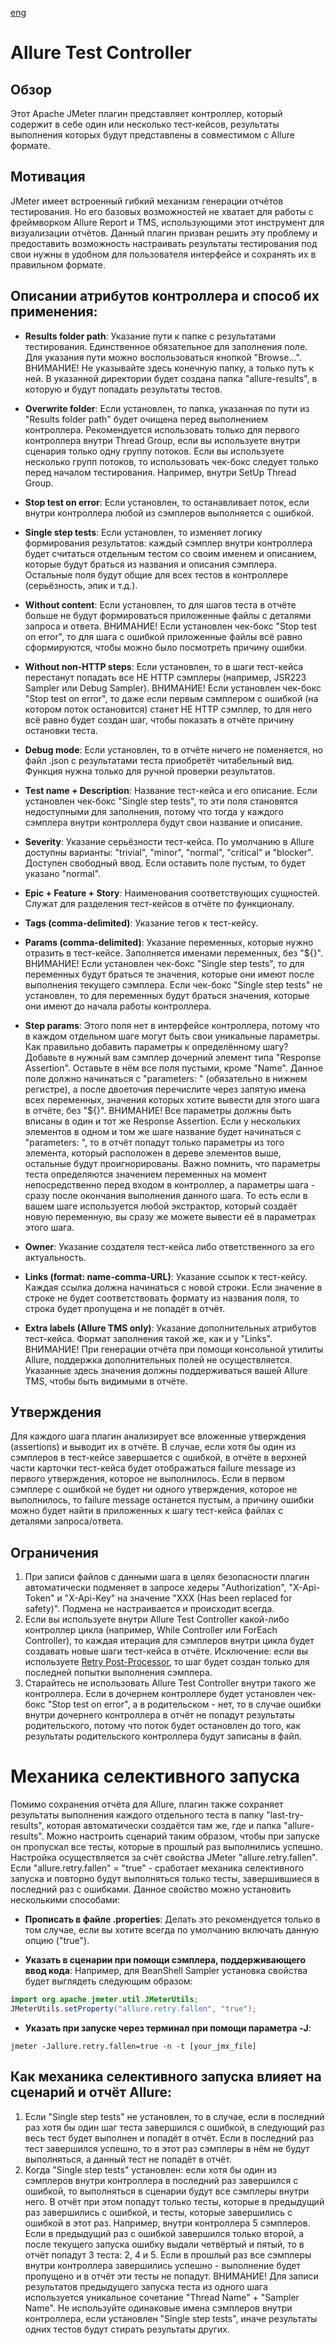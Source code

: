 [eng](./README-en.md)

# Allure Test Controller


## Обзор
Этот Apache JMeter плагин представляет контроллер, который содержит в себе один или несколько тест-кейсов, результаты выполнения которых будут представлены в совместимом с Allure формате.

## Мотивация
JMeter имеет встроенный гибкий механизм генерации отчётов тестирования. Но его базовых возможностей не хватает для работы с фреймворком Allure Report и TMS, использующими этот инструмент для визуализации отчётов. Данный плагин призван решить эту проблему и предоставить возможность настраивать результаты тестирования под свои нужны в удобном для пользователя интерфейсе и сохранять их в правильном формате.

## Описании атрибутов контроллера и способ их применения:
- **Results folder path**: Указание пути к папке с результатами тестирования. Единственное обязательное для заполнения поле. Для указания пути можно воспользоваться кнопкой "Browse...". ВНИМАНИЕ! Не указывайте здесь конечную папку, а только путь к ней. В указанной директории будет создана папка "allure-results", в которую и будут попадать результаты тестов.
  
- **Overwrite folder**: Если установлен, то папка, указанная по пути из "Results folder path" будет очищена перед выполнением контроллера. Рекомендуется использовать только для первого контроллера внутри Thread Group, если вы используете внутри сценария только одну группу потоков. Если вы используете несколько групп потоков, то использовать чек-бокс следует только перед началом тестирования. Например, внутри SetUp Thread Group.
  
- **Stop test on error**: Если установлен, то останавливает поток, если внутри контроллера любой из сэмплеров выполняется с ошибкой.
  
- **Single step tests**: Если установлен, то изменяет логику формирования результатов: каждый сэмплер внутри контроллера будет считаться отдельным тестом со своим именем и описанием, которые будут браться из названия и описания сэмплера. Остальные поля будут общие для всех тестов в контроллере (серьёзность, эпик и т.д.).
  
- **Without content**: Если установлен, то для шагов теста в отчёте больше не будут формироваться приложенные файлы с деталями запроса и ответа. ВНИМАНИЕ! Если установлен чек-бокс "Stop test on error", то для шага с ошибкой приложенные файлы всё равно сформируются, чтобы можно было посмотреть причину ошибки.
  
- **Without non-HTTP steps**: Если установлен, то в шаги тест-кейса перестанут попадать все НЕ HTTP сэмплеры (например, JSR223 Sampler или Debug Sampler). ВНИМАНИЕ! Если установлен чек-бокс "Stop test on error", то даже если первым сэмплером с ошибкой (на котором поток остановится) станет НЕ HTTP сэмплер, то для него всё равно будет создан шаг, чтобы показать в отчёте причину остановки теста.
  
- **Debug mode**: Если установлен, то в отчёте ничего не поменяется, но файл .json с результатами теста приобретёт читабельный вид. Функция нужна только для ручной проверки результатов.
  
- **Test name + Description**: Название тест-кейса и его описание. Если установлен чек-бокс "Single step tests", то эти поля становятся недоступными для заполнения, потому что тогда у каждого сэмплера внутри контроллера будут свои название и описание.
  
- **Severity**: Указание серьёзности тест-кейса. По умолчанию в Allure доступны варианты: "trivial", "minor", "normal", "critical" и "blocker". Доступен свободный ввод. Если оставить поле пустым, то будет указано "normal".
  
- **Epic + Feature + Story**: Наименования соответствующих сущностей. Служат для разделения тест-кейсов в отчёте по функционалу.
  
- **Tags (comma-delimited)**: Указание тегов к тест-кейсу.
  
- **Params (comma-delimited)**: Указание переменных, которые нужно отразить в тест-кейсе. Заполняется именами переменных, без "${}". ВНИМАНИЕ! Если установлен чек-бокс "Single step tests", то для переменных будут браться те значения, которые они имеют после выполнения текущего сэмплера. Если чек-бокс "Single step tests" не установлен, то для переменных будут браться значения, которые они имеют до начала работы контроллера.

- **Step params**: Этого поля нет в интерфейсе контроллера, потому что в каждом отдельном шаге могут быть свои уникальные параметры. Как правильно добавить параметры к определённому шагу? Добавьте в нужный вам сэмплер дочерний элемент типа "Response Assertion". Оставьте в нём все поля пустыми, кроме "Name". Данное поле должно начинаться с "parameters: " (обязательно в нижнем регистре), а после двоеточия перечислите через запятую имена всех переменных, значения которых хотите вывести для этого шага в отчёте, без "${}". ВНИМАНИЕ! Все параметры должны быть вписаны в один и тот же Response Assertion. Если у нескольких элементов в одном и том же шаге название будет начинаться с "parameters: ", то в отчёт попадут только параметры из того элемента, который расположен в дереве элементов выше, остальные будут проигнорированы. Важно помнить, что параметры теста определяются значением переменных на момент непосредственно перед входом в контроллер, а параметры шага - сразу после окончания выполнения данного шага. То есть если в вашем шаге используется любой экстрактор, который создаёт новую переменную, вы сразу же можете вывести её в параметрах этого шага.

- **Owner**: Указание создателя тест-кейса либо ответственного за его актуальность.
  
- **Links (format: name-comma-URL)**: Указание ссылок к тест-кейсу. Каждая ссылка должна начинаться с новой строки. Если значение в строке не будет соответствовать формату из названия поля, то строка будет пропущена и не попадёт в отчёт.
  
- **Extra labels (Allure TMS only)**: Указание дополнительных атрибутов тест-кейса. Формат заполнения такой же, как и у "Links". ВНИМАНИЕ! При генерации отчёта при помощи консольной утилиты Allure, поддержка дополнительных полей не осуществляется. Указанные здесь значения должны поддерживаться вашей Allure TMS, чтобы быть видимыми в отчёте.

  
## Утверждения
Для каждого шага плагин анализирует все вложенные утверждения (assertions) и выводит их в отчёте. В случае, если хотя бы один из сэмплеров в тест-кейсе завершается с ошибкой, в отчёте в верхней части карточки тест-кейса будет отображаться failure message из первого утверждения, которое не выполнилось. Если в первом сэмплере с ошибкой не будет ни одного утверждения, которое не выполнилось, то failure message останется пустым, а причину ошибки можно будет найти в приложенных к шагу тест-кейса файлах с деталями запроса/ответа.


## Ограничения
1. При записи файлов с данными шага в целях безопасности плагин автоматически подменяет в запросе хедеры "Authorization", "X-Api-Token" и "X-Api-Key" на значение "XXX (Has been replaced for safety)". Подмена не настраивается и происходит всегда.
2. Если вы используете внутри Allure Test Controller какой-либо контроллер цикла (например, While Controller или ForEach Controller), то каждая итерация для сэмплеров внутри цикла будет создавать новые шаги тест-кейса в отчёте. Исключение: если вы используете [Retry Post-Processor](https://github.com/tilln/jmeter-retrier), то шаг будет создан только для последней попытки выполнения сэмплера.
3. Старайтесь не использовать Allure Test Controller внутри такого же контроллера. Если в дочернем контроллере будет установлен чек-бокс "Stop test on error", а в родительском - нет, то в случае ошибки внутри дочернего контроллера в отчёт не попадут результаты родительского, потому что поток будет остановлен до того, как результаты родительского контроллера будут записаны в файл.



# Механика селективного запуска

Помимо сохранения отчёта для Allure, плагин также сохраняет результаты выполнения каждого отдельного теста в папку "last-try-results", которая автоматически создаётся там же, где и папка "allure-results". Можно настроить сценарий таким образом, чтобы при запуске он пропускал все тесты, которые в прошлый раз выполнились успешно. 
Настройка осуществляется за счёт свойства JMeter "allure.retry.fallen". Если "allure.retry.fallen" = "true" - сработает механика селективного запуска и повторно будут выполняться только тесты, завершившиеся в последний раз с ошибками.
Данное свойство можно установить несколькими способами:
- **Прописать в файле .properties**: Делать это рекомендуется только в том случае, если вы хотите всегда по умолчанию включать данную опцию ("true").
  
- **Указать в сценарии при помощи сэмплера, поддерживающего ввод кода**: Например, для BeanShell Sampler установка свойства будет выглядеть следующим образом:
```Java
import org.apache.jmeter.util.JMeterUtils;
JMeterUtils.setProperty("allure.retry.fallen", "true");
```

- **Указать при запуске через терминал при помощи параметра -J**:
```
jmeter -Jallure.retry.fallen=true -n -t [your_jmx_file]
```


## Как механика селективного запуска влияет на сценарий и отчёт Allure:
1. Если "Single step tests" не установлен, то в случае, если в последний раз хотя бы один шаг теста завершился с ошибкой, в следующий раз весь тест будет выполнен и попадёт в отчёт. Если в последний раз тест завершился успешно, то в этот раз сэмплеры в нём не будут выполняться, а данный тест не попадёт в отчёт.
2. Когда "Single step tests" установлен: если хотя бы один из сэмплеров внутри контроллера в последний раз завершился с ошибкой, то выполняться в сценарии будут все сэмплеры внутри него. В отчёт при этом попадут только тесты, которые в предыдущий раз завершились с ошибкой, и тесты, которые завершились с ошибкой в этот раз. Например, внутри контроллера 5 сэмплеров. Если в предыдущий раз с ошибкой завершился только второй, а после текущего запуска ошибку выдали четвёртый и пятый, то в отчёт попадут 3 теста: 2, 4 и 5. Если в прошлый раз все сэмплеры внутри контроллера завершились успешно - выполнение будет пропущено и в отчёт эти тесты не попадут. ВНИМАНИЕ! Для записи результатов предыдущего запуска теста из одного шага используется уникальное сочетание "Thread Name" + "Sampler Name". Не используйте одинаковые имена сэмплеров внутри контроллера, если установлен "Single step tests", иначе результаты одних тестов будут стирать результаты других.
